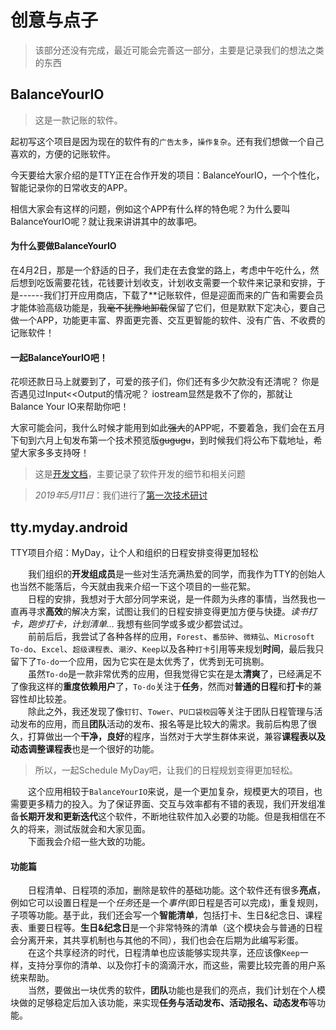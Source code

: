 # 创意与点子

> 该部分还没有完成，最近可能会完善这一部分，主要是记录我们的想法之类的东西

## BalanceYourIO

> 这是一款记账的软件。

起初写这个项目是因为现在的软件有的`广告太多`，`操作复杂`。还有我们想做一个自己喜欢的，方便的记账软件。

今天要给大家介绍的是TTY正在合作开发的项目：BalanceYourIO，一个个性化，智能记录你的日常收支的APP。

相信大家会有这样的问题，例如这个APP有什么样的特色呢？为什么要叫 BalanceYourIO呢？就让我来讲讲其中的故事吧。

#### 为什么要做BalanceYourIO
在4月2日，那是一个舒适的日子，我们走在去食堂的路上，考虑中午吃什么，然后想到吃饭需要花钱，花钱要计划收支，计划收支需要一个软件来记录和安排，于是------我们打开应用商店，下载了**记账软件，但是迎面而来的广告和需要会员才能体验高级功能是，我~~毫不犹豫地卸载~~保留了它们，但是默默下定决心，要自己做一个APP，功能更丰富、界面更完善、交互更智能的软件、没有广告、不收费的记账软件！

#### 一起BalanceYourIO吧！
花呗还款日马上就要到了，可爱的孩子们，你们还有多少欠款没有还清呢？
你是否遇见过Input<<Output的情况呢？
iostream显然是救不了你的，那就让Balance Your IO来帮助你吧！

大家可能会问，我什么时候才能用到如此~~强大~~的APP呢，不要着急，我们会在五月下旬到六月上旬发布第一个技术预览版~~gugugu~~，到时候我们将公布下载地址，希望大家多多支持呀！


> 这是[开发文档](./documents/SoftWareDocument.md)，主要记录了软件开发的细节和相关问题

> *2019年5月11日*：我们进行了[第一次技术研讨](./_posts/第一次技术研讨.md)

## tty.myday.android

TTY项目介绍：MyDay，让个人和组织的日程安排变得更加轻松

&emsp;&emsp;我们组织的**开发组成员**是一些对生活充满热爱的同学，而我作为TTY的创始人也当然不能落后，今天就由我来介绍一下这个项目的一些花絮。
<br/>&emsp;&emsp;日程的安排，我想对于大部分同学来说，是一件颇为头疼的事情，当然我也一直再寻求**高效**的解决方案，试图让我们的日程安排变得更加方便与快捷。*读书打卡，跑步打卡，计划清单...* 我想有些同学或多或少都尝试过。
<br/>&emsp;&emsp;前前后后，我尝试了各种各样的应用，`Forest`、`番茄钟`、`微精弘`、`Microsoft To-do`、`Excel`、`超级课程表`、`潮汐`、`Keep`以及各种`打卡`引用等来规划**时间**，最后我只留下了`To-do`一个应用，因为它实在是太优秀了，优秀到无可挑剔。
<br/>&emsp;&emsp;虽然`To-do`是一款非常优秀的应用，但我觉得它实在是太**清爽**了，已经满足不了像我这样的**重度依赖用户**了，`To-do`关注于**任务**，然而对**普通的日程**和**打卡**的兼容性却比较差。
<br/>&emsp;&emsp;除此之外，我还发现了像`钉钉`、`Tower`、`PU口袋校园`等关注于团队日程管理与活动发布的应用，而且**团队**活动的发布、报名等是比较大的需求。我前后构思了很久，打算做出一个**干净，良好**的程序，当然对于大学生群体来说，兼容**课程表以及动态调整课程表**也是一个很好的功能。

> 所以，一起Schedule MyDay吧，让我们的日程规划变得更加轻松。

&emsp;&emsp;这个应用相较于`BalanceYourIO`来说，是一个更加复杂，规模更大的项目，也需要更多精力的投入。为了保证界面、交互与效率都有不错的表现，我们开发组准备**长期开发和更新迭代**这个软件，不断地往软件加入必要的功能。但是我相信在不久的将来，测试版就会和大家见面。
<br/>&emsp;&emsp;下面我会介绍一些大致的功能。

#### 功能篇

&emsp;&emsp;日程清单、日程项的添加，删除是软件的基础功能。这个软件还有很多**亮点**，例如它可以设置日程是一个*任务*还是一个*事件*(即日程是否可以完成)，重复规则，子项等功能。基于此，我们还会写一个**智能清单**，包括打卡、生日&纪念日、课程表、重要日程等。**生日&纪念日**是一个非常特殊的清单（这个模块会与普通的日程会分离开来，其共享机制也与其他的不同），我们也会在后期为此编写彩蛋。
<br/>&emsp;&emsp;在这个共享经济的时代，日程清单也应该能够实现共享，还应该像`Keep`一样，支持分享你的清单、以及你打卡的滴滴汗水，而这些，需要比较完善的用户系统来帮助。
<br/>&emsp;&emsp;当然，要做出一块优秀的软件，**团队**功能也是我们的亮点，我们计划在个人模块做的足够稳定后加入该功能，来实现**任务与活动发布、活动报名、动态发布**等功能。
